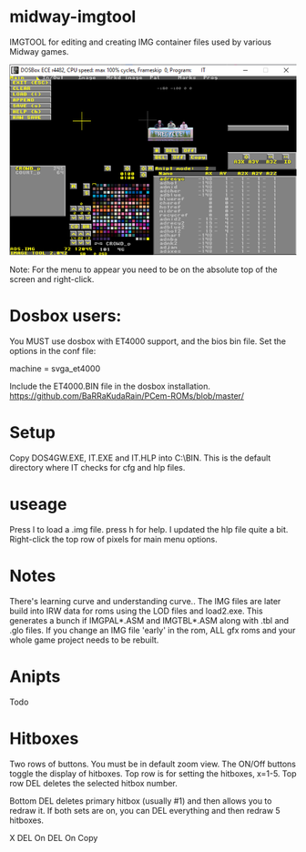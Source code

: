 # midway-imgtool
IMGTOOL for editing and creating IMG container files used by various Midway games.

![imgtool image](https://raw.githubusercontent.com/Asure/midway-imgtool/main/main.png)

Note: For the menu to appear you need to be on the absolute top of the screen and right-click.

# Dosbox users: 

You MUST use dosbox with ET4000 support, and the bios bin file.
Set the options in the conf file:

machine                                         = svga_et4000

Include the ET4000.BIN file in the dosbox installation. 
https://github.com/BaRRaKudaRain/PCem-ROMs/blob/master/

# Setup

Copy DOS4GW.EXE, IT.EXE and IT.HLP into C:\BIN. This is the default directory where IT checks for cfg and hlp files.

# useage

Press l to load a .img file. press h for help. I updated the hlp file quite a bit.
Right-click the top row of pixels for main menu options.

# Notes

There's  learning curve and understanding curve.. 
The IMG files are later build into IRW data for roms using the LOD files and load2.exe.
This generates a bunch if IMGPAL*.ASM and IMGTBL*.ASM along with .tbl and .glo files.
If you change an IMG file 'early' in the rom, ALL gfx roms and your whole game project needs to be rebuilt.

# Anipts

Todo

# Hitboxes

Two rows of buttons. You must be in default zoom view.
The ON/Off buttons toggle the display of hitboxes.
Top row is for setting the hitboxes, x=1-5. Top row DEL deletes the selected hitbox number.

Bottom DEL deletes primary hitbox (usually #1) and then allows you to redraw it.
If both sets are on, you can DEL everything and then redraw 5 hitboxes.

X DEL On
DEL On Copy